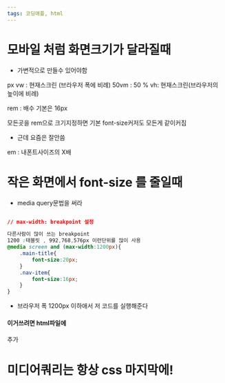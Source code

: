 ```yaml
---
tags: 코딩애플, html
---
```

# 모바일 처럼 화면크기가 달라질때

- 가변적으로 만들수 있어야함


px
vw : 현재스크린 (브라우저 폭에 비례) 50vm : 50 %
vh: 현재스크린(브라우저의 높이에 비례)


rem : 배수
기본은 16px 

모든곳을 rem으로 크기지정하면 기본 font-size커저도 모든게 같이커짐

- 근데 요즘은 잘안씀

em : 내폰트사이즈의 X배


# 작은 화면에서 font-size 를 줄일때

- media query문법을 써라


``` CSS

// max-width: breakpoint 설정

다른사람이 많이 쓰는 breakpoint 
1200 :태블릿 , 992,768,576px 이런단위를 많이 사용
@media screen and (max-width:1200px){
    .main-title{
        font-size:20px;
    }
    .nav-item{
		font-size:16px; 
	}
}
```

- 브라우저 폭 1200px 이하애서 저 코드를 실행해준다


#### 이거쓰려면 html파일에

<meta name="viewport" content="width=device-width, initial-scale=1.0">
추가


# 미디어쿼리는 항상 css 마지막에!
